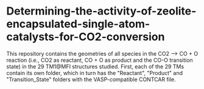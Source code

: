 # Determining-the-activity-of-zeolite-encapsulated-single-atom-catalysts-for-CO2-conversion
This repository contains the geometries of all species in the CO2 --> CO + O reaction (i.e., CO2 as reactant, CO + O as product and the CO-O transition state) in the 29 TM1@MFI structures studied. First, each of the 29 TMs contain its own folder, which in turn has the "Reactant", "Product" and "Transition_State" folders with the VASP-compatible CONTCAR file. 
